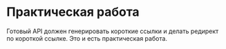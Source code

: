 # Практическая работа

Готовый API должен генерировать короткие ссылки и делать редирект по короткой ссылке. Это и есть практическая работа.
